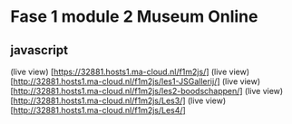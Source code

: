 # Fase 1 module 2 Museum Online
## javascript

(live view) [https://32881.hosts1.ma-cloud.nl/f1m2js/]
(live view) [http://32881.hosts1.ma-cloud.nl/f1m2js/les1-JSGallerij/]
(live view) [http://32881.hosts1.ma-cloud.nl/f1m2js/les2-boodschappen/]
(live view) [http://32881.hosts1.ma-cloud.nl/f1m2js/Les3/]
(live view) [http://32881.hosts1.ma-cloud.nl/f1m2js/Les4/]